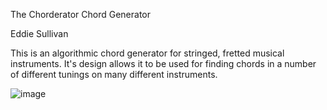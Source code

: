 The Chorderator Chord Generator

Eddie Sullivan

This is an algorithmic chord generator for stringed, fretted musical instruments. It's design allows it to be used for finding chords in a number of different tunings on many different instruments.

![image](https://github.com/user-attachments/assets/5933f11a-0668-4b4f-b0f6-d229d286a0a4)
